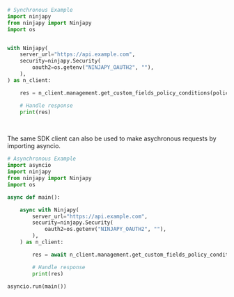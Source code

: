 <!-- Start SDK Example Usage [usage] -->
```python
# Synchronous Example
import ninjapy
from ninjapy import Ninjapy
import os


with Ninjapy(
    server_url="https://api.example.com",
    security=ninjapy.Security(
        oauth2=os.getenv("NINJAPY_OAUTH2", ""),
    ),
) as n_client:

    res = n_client.management.get_custom_fields_policy_conditions(policy_id=373422)

    # Handle response
    print(res)
```

</br>

The same SDK client can also be used to make asychronous requests by importing asyncio.
```python
# Asynchronous Example
import asyncio
import ninjapy
from ninjapy import Ninjapy
import os

async def main():

    async with Ninjapy(
        server_url="https://api.example.com",
        security=ninjapy.Security(
            oauth2=os.getenv("NINJAPY_OAUTH2", ""),
        ),
    ) as n_client:

        res = await n_client.management.get_custom_fields_policy_conditions_async(policy_id=373422)

        # Handle response
        print(res)

asyncio.run(main())
```
<!-- End SDK Example Usage [usage] -->